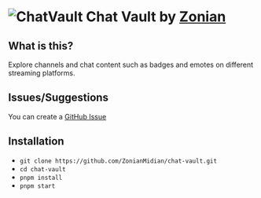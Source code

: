# ![ChatVault](./static/favicon.ico) Chat Vault by [Zonian](https://twitch.tv/ZonianMidian)

## What is this?

Explore channels and chat content such as badges and emotes on different streaming platforms.

## Issues/Suggestions

You can create a [GitHub Issue](https://github.com/ZonianMidian/chat-vault/issues)

## Installation

- `git clone https://github.com/ZonianMidian/chat-vault.git`
- `cd chat-vault`
- `pnpm install`
- `pnpm start`

